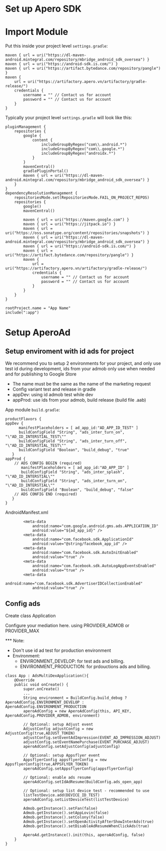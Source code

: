 Set up Apero SDK
==================

# Import Module
Put this inside your project level ``settings.gradle``:
~~~
maven { url = uri("https://dl-maven-android.mintegral.com/repository/mbridge_android_sdk_oversea") }
maven { url = uri("https://android-sdk.is.com/") }
maven { url = uri("https://artifact.bytedance.com/repository/pangle") }
maven {
    url = uri("https://artifactory.apero.vn/artifactory/gradle-release/")
    credentials {
        username = "" // Contact us for account
        password = "" // Contact us for account
    }
}
~~~

Typically your project level ``settings.gradle`` will look like this:
~~~
pluginManagement {
    repositories {
        google {
            content {
                includeGroupByRegex("com\\.android.*")
                includeGroupByRegex("com\\.google.*")
                includeGroupByRegex("androidx.*")
            }
        }
        mavenCentral()
        gradlePluginPortal()
        maven { url = uri("https://dl-maven-android.mintegral.com/repository/mbridge_android_sdk_oversea") }
    }
}
dependencyResolutionManagement {
    repositoriesMode.set(RepositoriesMode.FAIL_ON_PROJECT_REPOS)
    repositories {
        google()
        mavenCentral()

        maven { url = uri("https://maven.google.com") }
        maven { url = uri("https://jitpack.io") }
        maven { url = uri("https://oss.sonatype.org/content/repositories/snapshots") }
        maven { url = uri("https://dl-maven-android.mintegral.com/repository/mbridge_android_sdk_oversea") }
        maven { url = uri("https://android-sdk.is.com/") }
        maven { url = uri("https://artifact.bytedance.com/repository/pangle") }
        maven {
            url = uri("https://artifactory.apero.vn/artifactory/gradle-release/")
            credentials {
                username = "" // Contact us for account
                password = "" // Contact us for account
            }
        }
    }
}

rootProject.name = "App Name"
include(":app")
~~~

# Setup AperoAd
## Setup enviroment with id ads for project

We recommend you to setup 2 environments for your project, and only use test id during development, ids from your admob only use when needed and for publishing to Google Store
* The name must be the same as the name of the marketing request
* Config variant test and release in gradle
* appDev: using id admob test while dev
* appProd: use ids from your admob,  build release (build file .aab)


App module ``build.gradle``:
~~~
productFlavors {
appDev {
      manifestPlaceholders = [ ad_app_id:"AD_APP_ID_TEST" ]
      buildConfigField "String", "ads_inter_turn_on", "\"AD_ID_INTERSTIAL_TEST\""
      buildConfigField "String", "ads_inter_turn_off", "\"AD_ID_INTERSTIAL_TEST\""
      buildConfigField "Boolean", "build_debug", "true"
   }
appProd {
    // ADS CONFIG BEGIN (required)
       manifestPlaceholders = [ ad_app_id:"AD_APP_ID" ]
       buildConfigField "String", "ads_inter_splash", "\"AD_ID_INTERSTIAL\""
       buildConfigField "String", "ads_inter_turn_on", "\"AD_ID_INTERSTIAL\""
       buildConfigField "Boolean", "build_debug", "false"
    // ADS CONFIG END (required)
   }
}
~~~

AndroidManifest.xml
~~~
        <meta-data
            android:name="com.google.android.gms.ads.APPLICATION_ID"
            android:value="${ad_app_id}" />
        <meta-data
            android:name="com.facebook.sdk.ApplicationId"
            android:value="@string/facebook_app_id" />
        <meta-data
            android:name="com.facebook.sdk.AutoInitEnabled"
            android:value="true" />
        <meta-data
            android:name="com.facebook.sdk.AutoLogAppEventsEnabled"
            android:value="true" />
        <meta-data
            android:name="com.facebook.sdk.AdvertiserIDCollectionEnabled"
            android:value="true" />
~~~

## Config ads
Create class Application

Configure your mediation here. using PROVIDER_ADMOB or PROVIDER_MAX

*** Note:
- Don't use id ad test for production environment
- Environment:
    - ENVIRONMENT_DEVELOP: for test ads and billing.
    - ENVIRONMENT_PRODUCTION: for prdouctions ads and billing.
~~~
class App : AdsMultiDexApplication(){
    @Override
    public void onCreate() {
        super.onCreate()
        ...
        String environment = BuildConfig.build_debug ? AperoAdConfig.ENVIRONMENT_DEVELOP : AperoAdConfig.ENVIRONMENT_PRODUCTION
	    aperoAdConfig = new AperoAdConfig(this, API_KEY, AperoAdConfig.PROVIDER_ADMOB, environment)

        // Optional: setup Adjust event
        AdjustConfig adjustConfig = new AdjustConfig(true,ADJUST_TOKEN)
        adjustConfig.setEventAdImpression(EVENT_AD_IMPRESSION_ADJUST)
        adjustConfig.setEventNamePurchase(EVENT_PURCHASE_ADJUST)
        aperoAdConfig.setAdjustConfig(adjustConfig)

        // Optional: setup Appsflyer event
        AppsflyerConfig appsflyerConfig = new AppsflyerConfig(true,APPSFLYER_TOKEN)
        aperoAdConfig.setAppsflyerConfig(appsflyerConfig)

        // Optional: enable ads resume
        aperoAdConfig.setIdAdResume(BuildConfig.ads_open_app)

        // Optional: setup list device test - recommended to use
        listTestDevice.add(DEVICE_ID_TEST)
        aperoAdConfig.setListDeviceTest(listTestDevice)
        
        Admob.getInstance().setFan(false)
        Admob.getInstance().setAppLovin(false)
        Admob.getInstance().setColony(false)
        Admob.getInstance().setOpenActivityAfterShowInterAds(true)
        Admob.getInstance().setDisableAdResumeWhenClickAds(true)

        AperoAd.getInstance().init(this, aperoAdConfig, false)
    }
}
~~~